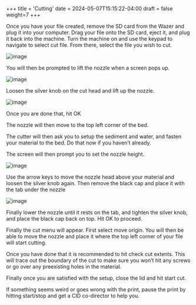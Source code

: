 +++
title = 'Cutting'
date = 2024-05-07T15:15:22-04:00
draft = false
weight=7
+++

Once you have your file created, remove the SD card from the Wazer and plug it into your computer. Drag your file onto the SD card, eject it, and plug it back into the machine. Turn the machine on and use the keypad to navigate to select cut file. From there, select the file you wish to cut.



![image](/images/284.jpg)



You will then be prompted to lift the nozzle when a screen pops up. 



![image](/images/285.jpg)


Loosen the silver knob on the cut head and lift up the nozzle.


![image](/images/286.jpg)


Once you are done that, hit OK



The nozzle will then move to the top left corner of the bed.



The cutter will then ask you to setup the sediment and water, and fasten your material to the bed. Do that now if you haven’t already.



The screen will then prompt you to set the nozzle height. 



![image](/images/287.jpg)



Use the arrow keys to move the nozzle head above your material and loosen the silver knob again. Then remove the black cap and place it with the tab under the nozzle


![image](/images/288.jpg)



Finally lower the nozzle until it rests on the tab, and tighten the silver knob, and place the black cap back on top. Hit OK to proceed. 



Finally the cut menu will appear. First select  move origin. You will then be able to move the nozzle and place it where the top left corner of your file will start cutting.



Once you have done that it is recommended to hit check cut extents. This will trace out the boundary of the cut to make sure you won’t hit any screws or go over any preexisting holes in the material.



Finally once you are satisfied with the setup, close the lid and hit start cut.



If something seems weird or goes wrong with the print, pause the print by hitting start/stop and get a CID co-director to help you.
